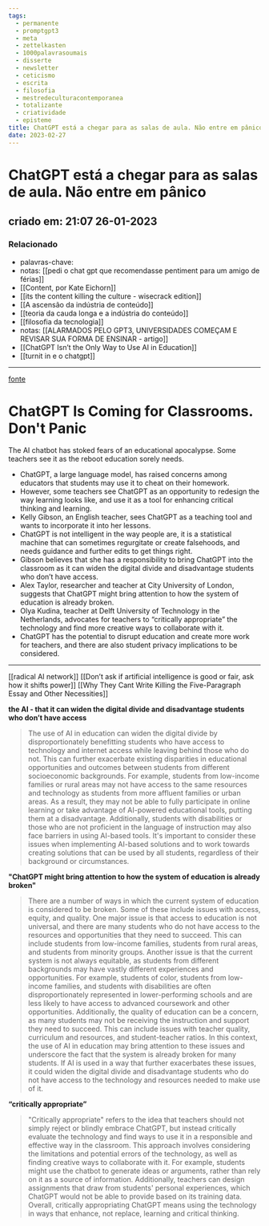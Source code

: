 ```yaml
---
tags:
  - permanente
  - promptgpt3
  - meta
  - zettelkasten
  - 1000palavrasoumais
  - disserte
  - newsletter
  - ceticismo
  - escrita
  - filosofia
  - mestredeculturacontemporanea
  - totalizante
  - criatividade
  - episteme
title: ChatGPT está a chegar para as salas de aula. Não entre em pânico
date: 2023-02-27
---
```

# ChatGPT está a chegar para as salas de aula. Não entre em pânico
## criado em: 21:07 26-01-2023

### Relacionado
- palavras-chave: 
- notas: [[pedi o chat gpt que recomendasse pentiment para um amigo de férias]]
- [[Content, por Kate Eichorn]]
- [[its the content killing the culture - wisecrack edition]]
- [[A ascensão da indústria de conteúdo]]
- [[teoria da cauda longa e a indústria do conteúdo]]
- [[filosofia da tecnologia]]
- notas: [[ALARMADOS PELO GPT3, UNIVERSIDADES COMEÇAM E REVISAR SUA FORMA DE ENSINAR - artigo]]
- [[ChatGPT Isn’t the Only Way to Use AI in Education]]
- [[turnit in e o chatgpt]]
---
[fonte](https://www.wired.com/story/chatgpt-is-coming-for-classrooms-dont-panic/)

# ChatGPT Is Coming for Classrooms. Don't Panic

The AI chatbot has stoked fears of an educational apocalypse. Some teachers see it as the reboot education sorely needs.

-   ChatGPT, a large language model, has raised concerns among educators that students may use it to cheat on their homework.
-   However, some teachers see ChatGPT as an opportunity to redesign the way learning looks like, and use it as a tool for enhancing critical thinking and learning.
-   Kelly Gibson, an English teacher, sees ChatGPT as a teaching tool and wants to incorporate it into her lessons.
-   ChatGPT is not intelligent in the way people are, it is a statistical machine that can sometimes regurgitate or create falsehoods, and needs guidance and further edits to get things right.
-   Gibson believes that she has a responsibility to bring ChatGPT into the classroom as it can widen the digital divide and disadvantage students who don’t have access.
-   Alex Taylor, researcher and teacher at City University of London, suggests that ChatGPT might bring attention to how the system of education is already broken.
-   Olya Kudina, teacher at Delft University of Technology in the Netherlands, advocates for teachers to “critically appropriate” the technology and find more creative ways to collaborate with it.
-   ChatGPT has the potential to disrupt education and create more work for teachers, and there are also student privacy implications to be considered.

---
[[radical AI network]]
[[Don’t ask if artificial intelligence is good or fair, ask how it shifts power]]
[[Why They Cant Write Killing the Five-Paragraph Essay and Other Necessities]]

**the AI - that it can widen the digital divide and disadvantage students who don’t have access**
>The use of AI in education can widen the digital divide by disproportionately benefitting students who have access to technology and internet access while leaving behind those who do not. This can further exacerbate existing disparities in educational opportunities and outcomes between students from different socioeconomic backgrounds. For example, students from low-income families or rural areas may not have access to the same resources and technology as students from more affluent families or urban areas. As a result, they may not be able to fully participate in online learning or take advantage of AI-powered educational tools, putting them at a disadvantage. Additionally, students with disabilities or those who are not proficient in the language of instruction may also face barriers in using AI-based tools. It's important to consider these issues when implementing AI-based solutions and to work towards creating solutions that can be used by all students, regardless of their background or circumstances.

**"ChatGPT might bring attention to how the system of education is already broken"**

>There are a number of ways in which the current system of education is considered to be broken. Some of these include issues with access, equity, and quality. One major issue is that access to education is not universal, and there are many students who do not have access to the resources and opportunities that they need to succeed. This can include students from low-income families, students from rural areas, and students from minority groups. Another issue is that the current system is not always equitable, as students from different backgrounds may have vastly different experiences and opportunities. For example, students of color, students from low-income families, and students with disabilities are often disproportionately represented in lower-performing schools and are less likely to have access to advanced coursework and other opportunities. Additionally, the quality of education can be a concern, as many students may not be receiving the instruction and support they need to succeed. This can include issues with teacher quality, curriculum and resources, and student-teacher ratios. In this context, the use of AI in education may bring attention to these issues and underscore the fact that the system is already broken for many students. If AI is used in a way that further exacerbates these issues, it could widen the digital divide and disadvantage students who do not have access to the technology and resources needed to make use of it.


**“critically appropriate”** 
>"Critically appropriate" refers to the idea that teachers should not simply reject or blindly embrace ChatGPT, but instead critically evaluate the technology and find ways to use it in a responsible and effective way in the classroom. This approach involves considering the limitations and potential errors of the technology, as well as finding creative ways to collaborate with it. For example, students might use the chatbot to generate ideas or arguments, rather than rely on it as a source of information. Additionally, teachers can design assignments that draw from students' personal experiences, which ChatGPT would not be able to provide based on its training data. Overall, critically appropriating ChatGPT means using the technology in ways that enhance, not replace, learning and critical thinking.